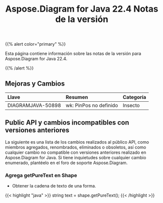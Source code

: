 ﻿---
title: Aspose.Diagram for Java 22.4 Notas de la versión
type: docs
weight: 24
url: /es/java/aspose-diagram-for-java-22-4-release-notes/
---
{{% alert color="primary" %}}

Esta página contiene información sobre las notas de la versión para Aspose.Diagram for Java 22.4.

{{% /alert %}}
## **Mejoras y Cambios**  ##

|**Llave**|**Resumen**|**Categoría**|
|:- |:- |:- |
|DIAGRAMJAVA-50898|wk: PinPos no definido|Insecto|

## **Public API y cambios incompatibles con versiones anteriores**
La siguiente es una lista de los cambios realizados al público API, como miembros agregados, renombrados, eliminados o obsoletos, así como cualquier cambio no compatible con versiones anteriores realizado en Aspose.Diagram for Java. Si tiene inquietudes sobre cualquier cambio enumerado, plantéelo en el foro de soporte Aspose.Diagram.

### **Agrega getPureText en Shape**
- Obtener la cadena de texto de una forma.

{{< highlight "java" >}}
string text = shape.getPureText();
{{< /highlight >}}
